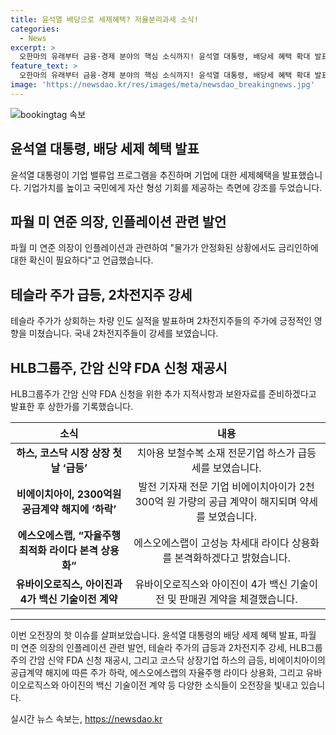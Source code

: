 ```yaml
---
title: 윤석열 배당으로 세제혜택? 저율분리과세 소식!
categories:
  - News
excerpt: >
  오한마의 유래부터 금융·경제 분야의 핵심 소식까지! 윤석열 대통령, 배당세 혜택 확대 발표. 파월 미 연준 의장, 비둘기파적으로 경제 전망 변화. 테슬라 주가 급등, 2차전지주 강세. HLB 그룹주 FDA 승인 신청, 급등 예상? 또 하스 코스닥 상장 첫날 급등, 비에이치아이 공급계약 해지 부정적 반응, 에스오에스랩 라이다 상용화, 유바이오로직스 백신 기술이전으로 오전장 요약!
feature_text: >
  오한마의 유래부터 금융·경제 분야의 핵심 소식까지! 윤석열 대통령, 배당세 혜택 확대 발표. 파월 미 연준 의장, 비둘기파적으로 경제 전망 변화. 테슬라 주가 급등, 2차전지주 강세. HLB 그룹주 FDA 승인 신청, 급등 예상? 또 하스 코스닥 상장 첫날 급등, 비에이치아이 공급계약 해지 부정적 반응, 에스오에스랩 라이다 상용화, 유바이오로직스 백신 기술이전으로 오전장 요약!
image: 'https://newsdao.kr/res/images/meta/newsdao_breakingnews.jpg'
---
```


<p><img src="https://newsdao.kr/res/images/meta/newsdao_breakingnews.jpg" alt="bookingtag 속보" /></p>

<h2 data-ke-size="size26">윤석열 대통령, 배당 세제 혜택 발표</h2>

<p data-ke-size="size16">윤석열 대통령이 기업 밸류업 프로그램을 추진하며 기업에 대한 세제혜택을 발표했습니다. 기업가치를 높이고 국민에게 자산 형성 기회를 제공하는 측면에 강조를 두었습니다.</p>

<h2 data-ke-size="size26">파월 미 연준 의장, 인플레이션 관련 발언</h2>

<p data-ke-size="size16">파월 미 연준 의장이 인플레이션과 관련하여 "물가가 안정화된 상황에서도 금리인하에 대한 확신이 필요하다"고 언급했습니다.</p>

<h2 data-ke-size="size26">테슬라 주가 급등, 2차전지주 강세</h2>

<p data-ke-size="size16">테슬라 주가가 상회하는 차량 인도 실적을 발표하며 2차전지주들의 주가에 긍정적인 영향을 미쳤습니다. 국내 2차전지주들이 강세를 보였습니다.</p>

<h2 data-ke-size="size26">HLB그룹주, 간암 신약 FDA 신청 재공시</h2>

<p data-ke-size="size16">HLB그룹주가 간암 신약 FDA 신청을 위한 추가 지적사항과 보완자료를 준비하겠다고 발표한 후 상한가를 기록했습니다.</p>

<table>
  <thead>
    <tr>
      <th style="text-align: center;">소식</th>
      <th style="text-align: center;">내용</th>
    </tr>
  </thead>
  <tbody>
    <tr>
      <td style="text-align: center; height: 17px;"><b>하스, 코스닥 시장 상장 첫날 ‘급등’</b></td>
      <td style="text-align: center; height: 17px;">치아용 보철수복 소재 전문기업 하스가 급등세를 보였습니다.</td>
    </tr>
    <tr>
      <td style="text-align: center; height: 17px;"><b>비에이치아이, 2300억원 공급계약 해지에 ‘하락’</b></td>
      <td style="text-align: center; height: 17px;">발전 기자재 전문 기업 비에이치아이가 2천 300억 원 가량의 공급 계약이 해지되며 약세를 보였습니다.</td>
    </tr>
    <tr>
      <td style="text-align: center; height: 17px;"><b>에스오에스랩, “자율주행 최적화 라이다 본격 상용화“</b></td>
      <td style="text-align: center; height: 17px;">에스오에스랩이 고성능 차세대 라이다 상용화를 본격화하겠다고 밝혔습니다.</td>
    </tr>
    <tr>
      <td style="text-align: center; height: 17px;"><b>유바이오로직스, 아이진과 4가 백신 기술이전 계약</b></td>
      <td style="text-align: center; height: 17px;">유바이오로직스와 아이진이 4가 백신 기술이전 및 판매권 계약을 체결했습니다.</td>
    </tr>
  </tbody>
</table>

<hr>

<p data-ke-size="size16">이번 오전장의 핫 이슈를 살펴보았습니다. 윤석열 대통령의 배당 세제 혜택 발표, 파월 미 연준 의장의 인플레이션 관련 발언, 테슬라 주가의 급등과 2차전지주 강세, HLB그룹주의 간암 신약 FDA 신청 재공시, 그리고 코스닥 상장기업 하스의 급등, 비에이치아이의 공급계약 해지에 따른 주가 하락, 에스오에스랩의 자율주행 라이다 상용화, 그리고 유바이오로직스와 아이진의 백신 기술이전 계약 등 다양한 소식들이 오전장을 빛내고 있습니다.</p>
실시간 뉴스 속보는, <a href="https://newsdao.kr" rel="dofollow">https://newsdao.kr</a>


